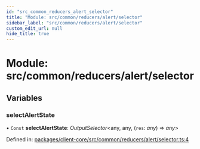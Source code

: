 ```yaml
---
id: "src_common_reducers_alert_selector"
title: "Module: src/common/reducers/alert/selector"
sidebar_label: "src/common/reducers/alert/selector"
custom_edit_url: null
hide_title: true
---
```


# Module: src/common/reducers/alert/selector

## Variables

### selectAlertState

• `Const` **selectAlertState**: *OutputSelector*<any, any, (`res`: *any*) => *any*\>

Defined in: [packages/client-core/src/common/reducers/alert/selector.ts:4](https://github.com/xr3ngine/xr3ngine/blob/673ad6a5f/packages/client-core/src/common/reducers/alert/selector.ts#L4)
